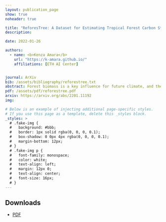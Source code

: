 ```yaml
---
layout: publication_page
show: true
noheader: true

title: "ReforesTree: A Dataset for Estimating Tropical Forest Carbon Stock with Deep Learning and Aerial Imagery"
description: 

date: 2022-01-26

authors:
  - name: <b>Kenza Amara</b>
    url: "https://k-amara.github.io/"
    affiliations: [ETH AI Center]


journal: ArXiv
bib: /assets/bibliography/reforestree.txt
abstract: Forest biomass is a key influence for future climate, and the world urgently needs highly scalable financing schemes, such as carbon offsetting certifications, to protect and restore forests. Current manual forest carbon stock inventory methods of measuring single trees by hand are time, labour, and cost-intensive and have been shown to be subjective. They can lead to substantial overestimation of the carbon stock and ultimately distrust in forest financing. The potential for impact and scale of leveraging advancements in machine learning and remote sensing technologies is promising but needs to be of high quality in order to replace the current forest stock protocols for certifications. In this paper, we present ReforesTree, a benchmark dataset of forest carbon stock in six agro-forestry carbon offsetting sites in Ecuador. Furthermore, we show that a deep learning-based end-to-end model using individual tree detection from low cost RGB-only drone imagery is accurately estimating forest carbon stock within official carbon offsetting certification standards. Additionally, our baseline CNN model outperforms state-of-the-art satellite-based forest biomass and carbon stock estimates for this type of small-scale, tropical agro-forestry sites. We present this dataset to encourage machine learning research in this area to increase accountability and transparency of monitoring, verification and reporting (MVR) in carbon offsetting projects, as well as scaling global reforestation financing through accurate remote sensing.
pdf: /assets/pdf/reforestree.pdf
arxiv: https://arxiv.org/abs/2201.11192
img: 

# Below is an example of injecting additional page-specific styles.
# If you use this page as a template, delete this _styles block.
_styles: >
  # .fake-img {
  #   background: #bbb;
  #   border: 1px solid rgba(0, 0, 0, 0.1);
  #   box-shadow: 0 0px 4px rgba(0, 0, 0, 0.1);
  #   margin-bottom: 12px;
  # }
  # .fake-img p {
  #   font-family: monospace;
  #   color: white;
  #   text-align: left;
  #   margin: 12px 0;
  #   text-align: center;
  #   font-size: 16px;
  # }
---
```


## Downloads

- [PDF]({{page.pdf}})